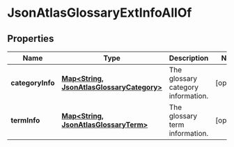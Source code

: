 

# JsonAtlasGlossaryExtInfoAllOf

## Properties

Name | Type | Description | Notes
------------ | ------------- | ------------- | -------------
**categoryInfo** | [**Map&lt;String, JsonAtlasGlossaryCategory&gt;**](JsonAtlasGlossaryCategory.md) | The glossary category information. |  [optional]
**termInfo** | [**Map&lt;String, JsonAtlasGlossaryTerm&gt;**](JsonAtlasGlossaryTerm.md) | The glossary term information. |  [optional]



